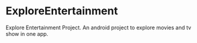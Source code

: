 # ExploreEntertainment
Explore Entertainment Project.
An android project to explore movies and tv show in one app.
